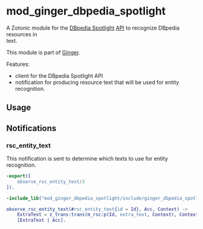 mod_ginger_dbpedia_spotlight
============================

A Zotonic module for the [DBpedia Spotlight](http://www.dbpedia-spotlight.org)
[API](http://www.dbpedia-spotlight.org/api) to recognize DBpedia resources in  
text.

This module is part of [Ginger](http://github.com/driebit/ginger).

Features:

* client for the DBpedia Spotlight API
* notification for producing resource text that will be used for entity recognition.

Usage
-----

## Notifications

### rsc_entity_text

This notification is sent to determine which texts to use for entity 
recognition.

```erlang
-export([
    observe_rsc_entity_text/3
]).

-include_lib("mod_ginger_dbpedia_spotlight/include/ginger_dbpedia_spotlight.hrl").

observe_rsc_entity_text(#rsc_entity_text{id = Id}, Acc, Context) ->
    ExtraText = z_trans:trans(m_rsc:p(Id, extra_text, Context), Context),
    [ExtraText | Acc].    
```
